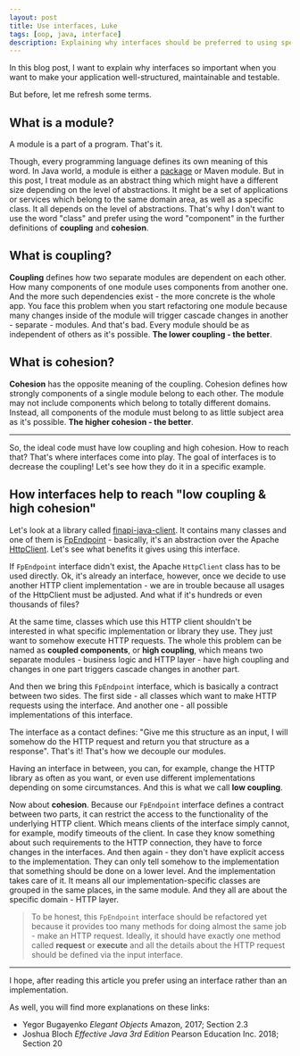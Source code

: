 ```yaml
---
layout: post
title: Use interfaces, Luke
tags: [oop, java, interface]
description: Explaining why interfaces should be preferred to using specific implementation
---
```


In this blog post, I want to explain why interfaces so important when you want to make your application well-structured, maintainable and testable.

But before, let me refresh some terms.

## What is a module?

A module is a part of a program. That's it. 

Though, every programming language defines its own meaning of this word. In Java world, a module is either a [package](https://docs.oracle.com/javase/specs/jls/se7/html/jls-7.html) or Maven module. But in this post, I treat module as an abstract thing which might have a different size depending on the level of abstractions. 
It might be a set of applications or services which belong to the same domain area, as well as a specific class. It all depends on the level of abstractions. That's why I don't want to use the word "class" and prefer using the word "component" in the further definitions of **coupling** and **cohesion**.

## What is coupling?

**Coupling** defines how two separate modules are dependent on each other. How many components of one module uses components from another one. And the more such dependencies exist - the more concrete is the whole app. 
You face this problem when you start refactoring one module because many changes inside of the module will trigger cascade changes in another - separate - modules. And that's bad. Every module should be as independent of others as it's possible. **The lower coupling - the better**.

## What is cohesion?

**Cohesion** has the opposite meaning of the coupling. 
Cohesion defines how strongly components of a single module belong to each other. 
The module may not include components which belong to totally different domains. Instead, all components of the module must belong to as little subject area as it's possible. **The higher cohesion - the better**.

------

So, the ideal code must have low coupling and high cohesion. How to reach that? That's where interfaces come into play. The goal of interfaces is to decrease the coupling! Let's see how they do it in a specific example.

## How interfaces help to reach "low coupling & high cohesion"

Let's look at a library called [finapi-java-client](https://github.com/proshin-roman/finapi-java-client). It contains many classes and one of them is [FpEndpoint](https://github.com/proshin-roman/finapi-java-client/blob/v0.1.70/src/main/java/org/proshin/finapi/endpoint/FpEndpoint.java) - basically, it's an abstraction over the Apache [HttpClient](https://hc.apache.org/httpcomponents-client-ga/httpclient/apidocs/org/apache/http/client/HttpClient.html). Let's see what benefits it gives using this interface.

If `FpEndpoint` interface didn't exist, the Apache `HttpClient` class has to be used directly. Ok, it's already an interface, however, once we decide to use another HTTP client implementation - we are in trouble because all usages of the HttpClient must be adjusted. And what if it's hundreds or even thousands of files? 

At the same time, classes which use this HTTP client shouldn't be interested in what specific implementation or library they use. They just want to somehow execute HTTP requests. The whole this problem can be named as **coupled components**, or **high coupling**, which means two separate modules - business logic and HTTP layer - have high coupling and changes in one part triggers cascade changes in another part. 

And then we bring this `FpEndpoint` interface, which is basically a contract between two sides. The first side - all classes which want to make HTTP requests using the interface. And another one - all possible implementations of this interface. 

The interface as a contact defines: "Give me this structure as an input, I will somehow do the HTTP request and return you that structure as a response". That's it! That's how we decouple our modules. 

Having an interface in between, you can, for example, change the HTTP library as often as you want, or even use different implementations depending on some circumstances. And this is what we call **low coupling**.

Now about **cohesion**. Because our `FpEndpoint` interface defines a contract between two parts, it can restrict the access to the functionality of the underlying HTTP client. Which means clients of the interface simply cannot, for example, modify timeouts of the client. In case they know something about such requirements to the HTTP connection, they have to force changes in the interfaces. And then again - they don't have explicit access to the implementation. They can only tell somehow to the implementation that something should be done on a lower level. And the implementation takes care of it. It means all our implementation-specific classes are grouped in the same places, in the same module. And they all are about the specific domain - HTTP layer.

> To be honest, this `FpEndpoint` interface should be refactored yet because it provides too many methods for doing almost the same job - make an HTTP request. Ideally, it should have exactly one method called **request** or **execute** and all the details about the HTTP request should be defined via the input interface.

------

I hope, after reading this article you prefer using an interface rather than an implementation.

As well, you will find more explanations on these links:

- Yegor Bugayenko *Elegant Objects* Amazon, 2017; Section 2.3
- Joshua Bloch *Effective Java 3rd Edition* Pearson Education Inc. 2018; Section 20
